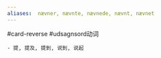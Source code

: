 ```yaml
---
aliases:  nævner, nævnte, nævnede, nævnt, nævnet
---
```

#card-reverse 
#udsagnsord动词 

	- 提, 提及, 提到, 说到, 说起

